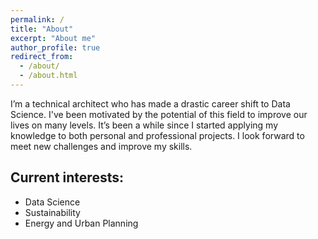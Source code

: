 ```yaml
---
permalink: /
title: "About"
excerpt: "About me"
author_profile: true
redirect_from:
  - /about/
  - /about.html
---
```


I’m a technical architect who has made a drastic career shift to Data Science. I've been motivated by the potential of this field to improve our lives on many levels. It’s been a while since I started applying my knowledge to both personal and professional projects. I look forward to meet new challenges and improve my skills.

## Current interests:
+ Data Science
+ Sustainability
+ Energy and Urban Planning

<!-- I'm eager to learn and I want to make a good use of my aquired skills in any type of project. -->
